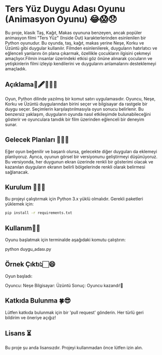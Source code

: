 # Ters Yüz Duygu Adası Oyunu (Animasyon Oyunu) 😂😱😞

Bu proje, klasik Taş, Kağıt, Makas oyununa benzeyen, ancak popüler animasyon 
filmi "Ters Yüz" (Inside Out) karakterlerinden esinlenilen bir Python oyunudur. 
Bu oyunda, taş, kağıt, makas yerine  Neşe, Korku ve Üzüntü gibi duygular kullanılır. 
Filmden esinlenilerek, duyguların hatırlatıcı ve eğlenceli yanlarını ön plana çıkarmak,
özellikle çocukların ilgisini çekmeyi amaçlıyor.Filmin insanlar üzerindeki etkisi göz önüne 
alınarak çocuların ve yetişkinlerin filmi izleyip kendilerini ve duygularını anlamalarını desteklemeyi amaçladık.

## Açıklama🎀🖋️💛💜💙

Oyun, Python dilinde yazılmış bir komut satırı uygulamasıdır. 
Oyuncu,  Neşe, Korku ve Üzüntü duygularından birini seçer ve bilgisayar da rastgele bir duygu seçer.
Seçimlerin karşılaştırılmasıyla oyun sonucu belirlenir. 
Bu benzersiz yaklaşım, duyguların oyunda nasıl etkileşimde bulunabileceğini gösterir ve 
oyunculara tanıdık bir film üzerinden eğlenceli bir deneyim sunar. 


## Gelecek Planları 🚀🌟✨

Eğer oyun beğenilir ve başarılı olursa, gelecekte diğer duyguları da eklemeyi planlıyoruz. 
Ayrıca, oyunun görsel bir versiyonunu geliştirmeyi düşünüyoruz. Bu versiyonda, her duygunun ekran
üzerinde renkli bir gösterimi olacak ve kazanılan duyguların ekranın belirli 
bölgelerinde renkli olarak belirmesi sağlanacak.

## Kurulum 👩‍💻🤍

Bu projeyi çalıştırmak için Python 3.x yüklü olmalıdır. Gerekli paketleri yüklemek için:

``` bash
pip install -r requirements.txt
```


## Kullanım🙂🙂

Oyunu başlatmak için terminalde aşağıdaki komutu çalıştırın:

python duygu_adası.py

## Örnek Çıktı👆🏻😄

Oyun başladı:

Oyuncu: Neşe
Bilgisayar: Üzüntü
Sonuç: Oyuncu kazandı!🥳

## Katkıda Bulunma 🍀😎

Lütfen katkıda bulunmak için bir 'pull request' gönderin. Her türlü geri bildirim ve öneriye açığız!

## Lisans ⏳
Bu proje şu anda lisansızdır. Projeyi kullanmadan önce lütfen izin alın.




